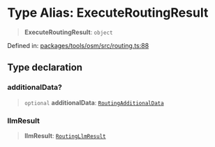 # Type Alias: ExecuteRoutingResult

> **ExecuteRoutingResult**: `object`

Defined in: [packages/tools/osm/src/routing.ts:88](https://github.com/GeoDaCenter/openassistant/blob/bf312b357cb340f1f76fa8b62441fb39bcbce0ce/packages/tools/osm/src/routing.ts#L88)

## Type declaration

### additionalData?

> `optional` **additionalData**: [`RoutingAdditionalData`](RoutingAdditionalData.md)

### llmResult

> **llmResult**: [`RoutingLlmResult`](RoutingLlmResult.md)

